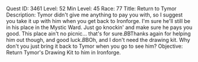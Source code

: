Quest ID: 3461
Level: 52
Min Level: 45
Race: 77
Title: Return to Tymor
Description: Tymor didn't give me anything to pay you with, so I suggest you take it up with him when you get back to Ironforge. I'm sure he'll still be in his place in the Mystic Ward. Just go knockin' and make sure he pays you good. This place ain't no picnic... that's for sure.$B$BThanks again for helping him out though, and good luck.$B$BOh, and I don't need the drawing kit. Why don't you just bring it back to Tymor when you go to see him?
Objective: Return Tymor's Drawing Kit to him in Ironforge.
